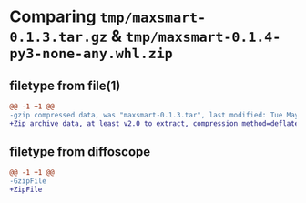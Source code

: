 # Comparing `tmp/maxsmart-0.1.3.tar.gz` & `tmp/maxsmart-0.1.4-py3-none-any.whl.zip`

## filetype from file(1)

```diff
@@ -1 +1 @@
-gzip compressed data, was "maxsmart-0.1.3.tar", last modified: Tue May 23 20:15:04 2023, max compression
+Zip archive data, at least v2.0 to extract, compression method=deflate
```

## filetype from diffoscope

```diff
@@ -1 +1 @@
-GzipFile
+ZipFile
```


